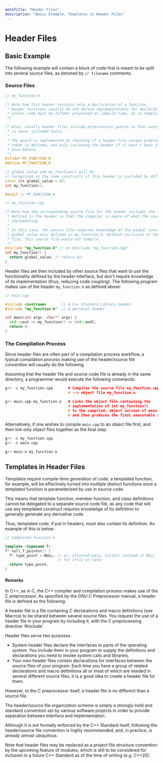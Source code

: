 ```yaml
---
metaTitle: "Header Files"
description: "Basic Example, Templates in Header Files"
---
```


# Header Files




## Basic Example


The following example will contain a block of code that is meant to be split into several source files, as denoted by `// filename` comments.

### Source Files

```cpp
// my_function.h

/* Note how this header contains only a declaration of a function.
 * Header functions usually do not define implementations for declarations
 * unless code must be further processed at compile time, as in templates.
 */

/* Also, usually header files include preprocessor guards so that every header
 * is never included twice.
 *
 * The guard is implemented by checking if a header-file unique preprocessor
 * token is defined, and only including the header if it hasn't been included
 * once before.
 */
#ifndef MY_FUNCTION_H
#define MY_FUNCTION_H

// global_value and my_function() will be
// recognized as the same constructs if this header is included by different files.
const int global_value = 42;
int my_function();

#endif // MY_FUNCTION_H

```

```cpp
// my_function.cpp

/* Note how the corresponding source file for the header includes the interface  
 * defined in the header so that the compiler is aware of what the source file is 
 * implementing.
 *
 * In this case, the source file requires knowledge of the global constant
 * global_value only defined in my_function.h. Without inclusion of the header
 * file, this source file would not compile.
 */
#include "my_function.h" // or #include "my_function.hpp"
int my_function() {
  return global_value; // return 42;
}

```

Header files are then included by other source files that want to use the functionality defined by the header interface, but don't require knowledge of its implementation (thus, reducing code coupling). The following program makes use of the header `my_function.h` as defined above:

```cpp
// main.cpp

#include <iostream>       // A C++ Standard Library header.
#include "my_function.h"  // A personal header

int main(int argc, char** argv) {
  std::cout << my_function() << std::endl;
  return 0;
}

```

### The Compilation Process

Since header files are often part of a compilation process workflow, a typical compilation process making use of the header/source file convention will usually do the following.

Assuming that the header file and source code file is already in the same directory, a programmer would execute the following commands:

```cpp
g++ -c my_function.cpp       # Compiles the source file my_function.cpp
                             # --> object file my_function.o

g++ main.cpp my_function.o   # Links the object file containing the 
                             # implementation of int my_function()
                             # to the compiled, object version of main.cpp
                             # and then produces the final executable a.out

```

Alternatively, if one wishes to compile `main.cpp` to an object file first, and
then link only object files together as the final step:

```cpp
g++ -c my_function.cpp
g++ -c main.cpp

g++ main.o my_function.o

```



## Templates in Header Files


Templates require compile-time generation of code: a templated function, for example, will be effectively turned into multiple distinct functions once a templated function is parameterized by use in source code.

This means that template function, member function, and class definitions cannot be delegated to a separate source code file, as any code that will use any templated construct requires knowledge of its definition to generally generate any derivative code.

Thus, templated code, if put in headers, must also contain its definition. An example of this is below:

```cpp
// templated_function.h

template <typename T>
T* null_T_pointer() {
  T* type_point = NULL; // or, alternatively, nullptr instead of NULL
                        // for C++11 or later
  return type_point;
} 

```



#### Remarks


In C++, as in C, the C++ compiler and compilation process makes use of the C preprocessor. As specified by the GNU C Preprocessor manual, a header file is defined as the following:

> 
<p>A header file is a file containing C declarations and macro
definitions (see Macros) to be shared between several source files.
You request the use of a header file in your program by including it,
with the C preprocessing directive ‘#include’.</p>
Header files serve two purposes.
<ul>
<li>System header files declare the interfaces to parts of the operating system. You include them in your program to supply the
definitions and declarations you need to invoke system calls and
libraries.</li>
<li>Your own header files contain declarations for interfaces between the source files of your program. Each time you have a group of
related declarations and macro definitions all or most of which are
needed in several different source files, it is a good idea to create
a header file for them.</li>
</ul>


However, to the C preprocessor itself, a header file is no different than a source file.

The header/source file organization scheme is simply a strongly-held and standard convention set by various software projects in order to provide separation between interface and implementation.

Although it is not formally enforced by the C++ Standard itself, following the header/source file convention is highly recommended, and, in practice, is already almost ubiquitous.

Note that header files may be replaced as a project file structure convention by the upcoming feature of modules, which is still to be considered for inclusion in a future C++ Standard as of the time of writing (e.g. C++20).

